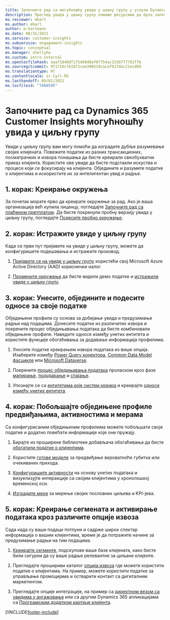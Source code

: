 ```yaml
---
title: Започните рад са могућношћу увида у циљну групу у услузи Dynamics 365 Customer Insights
description: Преглед увида у циљну групу помаже ресурсима да брзо започну рад.
ms.reviewer: mhart
ms.author: mhart
author: m-hartmann
ms.date: 08/31/2021
ms.service: customer-insights
ms.subservice: engagement-insights
ms.topic: conceptual
ms.manager: shellyha
ms.custom: intro-internal
ms.openlocfilehash: aaaf1848df175469d8af07754ac153b777781ffb
ms.sourcegitcommit: 971716c761871cee390519cacef617dac21ecd60
ms.translationtype: HT
ms.contentlocale: sr-Cyrl-RS
ms.lasthandoff: 09/01/2021
ms.locfileid: "7466595"
---
```

# <a name="get-started-with-dynamics-365-customer-insights-audience-insights-capability"></a>Започните рад са Dynamics 365 Customer Insights могућношћу увида у циљну групу

Увиди у циљну групу вам могу помоћи да изградите дубље разумевање својих клијената. Повежите податке из разних трансакционих, посматрачких и извора понашања да бисте креирали свеобухватни приказ клијента. Користите ове увиде да бисте подстакли искуства и процесе који се фокусирају на клијента. Обједините и разумите податке о клијентима и искористите их за интелигентан увид и радње.

## <a name="step-1-create-an-environment"></a>1. корак: Креирање окружења

За почетак морате прво да креирате окружење за рад. Ако је ваша организација већ купила лиценцу, погледајте [Започните рад са плаћеном претплатом](get-started-paid.md). Да бисте покренули пробну верзију увида у циљну групу, погледајте [Подесите пробно окружење](get-started-trial.md). 

## <a name="step-2-explore-audience-insights"></a>2. корак: Истражите увиде у циљну групу

Када се први пут пријавите на увиде у циљну групу, можете да конфигуришете подешавања и истражите производ.

1. [Пријавите се на увиде у циљну групу](https://home.ci.ai.dynamics.com) користећи свој Microsoft Azure Active Directory (AAD) кориснички налог.

1. [Промените окружење](manage-environments.md#switch-environments) да бисте видели демо податке и [истражили увиде у циљну групу](home.md).

##  <a name="step-3-ingest-unify-and-set-up-relationships-for-your-data"></a>3. корак: Унесите, обједините и подесите односе за своје податке

Обједињени профили су основа за добијање увида и предузимање радњи над подацима. Донесите податке из различитих извора и покрените процес обједињавања података да бисте комбиновали обједињене профиле. Наведите односе између унетих ентитета и користите функције обогаћивања за додавање информација профилима. 

1. Уносите податке креирањем извора података из више опција. Изаберите између [Power Query конектора](connect-power-query.md), [Common Data Model фасцикле](connect-common-data-model.md) или [Microsoft Dataverse](connect-common-data-service-lake.md). 

1. Покрените [процес обједињавања података](data-unification.md) проласком кроз фазе [мапирање](map-entities.md), [подударање](match-entities.md) и [спајање](merge-entities.md).

1. Упознајте се са [ентитетима које систем креира](entities.md) и креирајте [односе између унетих ентитета](relationships.md).
    
## <a name="step-4-enhance-unified-profiles-with-predictions-activities-and-measures"></a>4. корак: Побољшајте обједињене профиле предвиђањима, активностима и мерама

Са конфигурисаним обједињеним профилима можете побољшати своје податке и додатно повећати информације које они пружају.

1. Бирајте из проширене библиотеке добављача обогаћивања да бисте [обогатили податке о клијентима](enrichment-hub.md).

1. Користите [готове моделе](predictions-overview.md) за предвиђање вероватноће губитка или очекиваних прихода.

1. [Конфигуришите активности](activities.md) на основу унетих података и визуелизујте интеракције са својим клијентима у хронолошкој временској оси. 

1. [Изградите мере](measures.md) за мерење својих пословних циљева и KPI-јева.
 
## <a name="step-5-create-segments-and-activate-data-through-various-export-options"></a>5. корак: Креирање сегмената и активирање података кроз различите опције извоза

Сада када су ваши подаци потпуни и садрже широк спектар информација о вашим клијентима, време је да потражите начине за предузимање радњи на тим подацима. 

1. [Креирајте сегменте](segments.md), подскупове ваше базе клијената, како бисте били сигурни да су ваше радње релевантне за циљане клијенте.

1. Прегледајте прошириви каталог [опција извоза](export-destinations.md) где можете користити податке о клијентима. На пример, можете користити податке за управљање промоцијама и остварити контакт са дигиталним маркетингом.

1. Прегледајте опције интеграције, на пример са [директном везом са увидима у ангажовање](../engagement-insights/integrate-audience-insights-engagement-insights.md) или са другим Dynamics 365 апликацијама са [Програмским додатком картице клијента](customer-card-add-in.md).  


[!INCLUDE[footer-include](../includes/footer-banner.md)]
